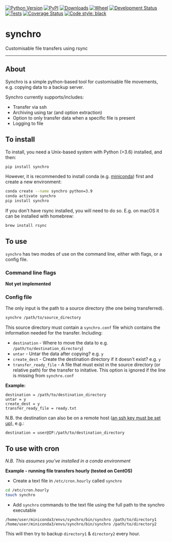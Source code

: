 [![Python Version](https://img.shields.io/pypi/pyversions/synchro.svg)](https://pypi.org/project/synchro)
[![PyPI](https://img.shields.io/pypi/v/synchro.svg)](https://pypi.org/project/synchro)
[![Downloads](https://pepy.tech/badge/synchro)](https://pepy.tech/project/synchro)
[![Wheel](https://img.shields.io/pypi/wheel/synchro.svg)](https://pypi.org/project/synchro)
[![Development Status](https://img.shields.io/pypi/status/synchro.svg)](https://github.com/instituteofcancerresearch/synchro)
[![Tests](https://img.shields.io/github/workflow/status/instituteofcancerresearch/synchro/tests)](
    https://github.com/instituteofcancerresearch/synchro/actions)
[![Coverage Status](https://coveralls.io/repos/github/instituteofcancerresearch/synchro/badge.svg?branch=main)](https://coveralls.io/github/instituteofcancerresearch/synchro?branch=main)
[![Code style: black](https://img.shields.io/badge/code%20style-black-000000.svg)](https://github.com/python/black)
# synchro
Customisable file transfers using rsync

---
## About
Synchro is a simple python-based tool for customisable file movements, e.g. copying data to a backup server.

Synchro currently supports/includes:
* Transfer via ssh
* Archiving using tar (and option extraction)
* Option to only transfer data when a specific file is present
* Logging to file

## To install
To install, you need a Unix-based system with Python (>3.6) installed, and then:

```bash
pip install synchro
```

However, it is recommended to install conda (e.g. [miniconda](https://docs.conda.io/en/latest/miniconda.html)) first and create a new environment:

```bash
conda create --name synchro python=3.9
conda activate synchro
pip install synchro
```

If you don't have rsync installed, you will need to do so. E.g. on macOS 
it can be installed with homebrew:
```bash
brew install rsync
```

## To use
`synchro` has two modes of use on the command line, either with flags, or a config file.

### Command line flags
**Not yet implemented**


### Config file
The only input is the path to a source directory (the one being transferred).
```bash
synchro /path/to/source_directory
```

This source directory must contain a `synchro.conf` file which contains the 
information needed for the transfer. Including:
* `destination` - Where to move the data to e.g. `/path/to/destination_directory`)
* `untar` - Untar the data after copying? e.g. `y`
* `create_dest` - Create the destination directory if it doesn't exist? e.g. `y`
* `transfer_ready_file` - A file that must exist in the source directory
(or relative path) for the transfer to initative. This option is ignored if the line is
missing from `synchro.conf`

**Example:**
```text
destination = /path/to/destination_directory
untar = y 
create_dest = y 
transfer_ready_file = ready.txt
```

N.B. the destination can also be on a remote host 
([an ssh key must be set up](https://www.digitalocean.com/community/tutorials/how-to-set-up-ssh-keys-2)), 
e.g.:
```text
destination = user@IP:/path/to/destination_directory
```

## To use with cron
*N.B. This assumes you've installed in a conda environment*

**Example - running file transfers hourly (tested on CentOS)**
* Create a text file in `/etc/cron.hourly` called `synchro`
```bash
cd /etc/cron.hourly
touch synchro
```
* Add `synchro` commands to the text file using the full path to the synchro executable
```text
/home/user/miniconda3/envs/synchro/bin/synchro /path/to/directory1
/home/user/miniconda3/envs/synchro/bin/synchro /path/to/directory2
```

This will then try to backup `directory1` & `directory2` every hour.